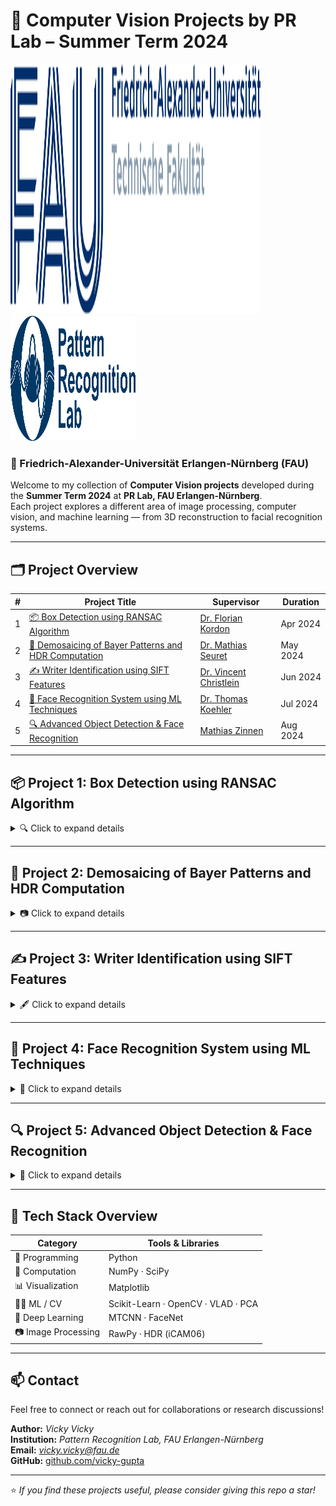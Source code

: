# 🧠 Computer Vision Projects by PR Lab – Summer Term 2024

<p float="left">
  <img src="images/faulogosvg.svg" width="400" height="400" />
  &nbsp;&nbsp;&nbsp;&nbsp;
  <img src="images/prlab.png" width="200" height="200" />
</p>


### 📍 Friedrich-Alexander-Universität Erlangen-Nürnberg (FAU)

Welcome to my collection of **Computer Vision projects** developed during the **Summer Term 2024** at **PR Lab, FAU Erlangen-Nürnberg**.  
Each project explores a different area of image processing, computer vision, and machine learning — from 3D reconstruction to facial recognition systems.

---

## 🗂️ Project Overview

| # | Project Title | Supervisor | Duration |
|:-:|----------------|-------------|-----------|
| 1 | [📦 Box Detection using RANSAC Algorithm](#-project-1-box-detection-using-ransac-algorithm) | [Dr. Florian Kordon](https://lme.tf.fau.de/person/kordon/) | Apr 2024 |
| 2 | [🎨 Demosaicing of Bayer Patterns and HDR Computation](#-project-2-demosaicing-of-bayer-patterns-and-hdr-computation) | [Dr. Mathias Seuret](https://lme.tf.fau.de/person/seuret/) | May 2024 |
| 3 | [✍️ Writer Identification using SIFT Features](#-project-3-writer-identification-using-sift-features) | [Dr. Vincent Christlein](https://lme.tf.fau.de/person/christlein/) | Jun 2024 |
| 4 | [👤 Face Recognition System using ML Techniques](#-project-4-face-recognition-system-using-ml-techniques) | [Dr. Thomas Koehler](https://ieeexplore.ieee.org/author/37268046800) | Jul 2024 |
| 5 | [🔍 Advanced Object Detection & Face Recognition](#-project-5-advanced-object-detection--face-recognition) | [Mathias Zinnen](https://lme.tf.fau.de/person/zinnen/) | Aug 2024 |

---

## 📦 Project 1: Box Detection using RANSAC Algorithm

<details>
<summary>🔍 Click to expand details</summary>

**Duration:** Apr 2024  
**Associated with:** FAU Erlangen-Nürnberg  

Developed an algorithm to detect and measure **box dimensions using Kinect depth data**.  
The pipeline includes:
- Data loading and preprocessing  
- **RANSAC-based plane detection**  
- Mask filtering and **corner detection**  
- 3D dimension estimation  

**Technologies:**  
`Python` · `NumPy` · `SciPy` · `Matplotlib` · `OpenCV` · `Scikit-Learn`

**Future Enhancements:**
- Handle multiple boxes simultaneously  
- Optimize runtime and memory usage  
- Extend to additional sensors  

**Supervisor:** [Dr. Florian Kordon](https://lme.tf.fau.de/person/kordon/)

</details>

---

## 🎨 Project 2: Demosaicing of Bayer Patterns and HDR Computation

<details>
<summary>📷 Click to expand details</summary>

**Duration:** May 2024  
**Associated with:** FAU Erlangen-Nürnberg  

Implemented a complete pipeline for **demosaicing Bayer patterns** and **HDR image processing**, inspired by Mathias Seuret’s exercises.

Key components:
- Bayer pattern interpretation  
- Demosaicing algorithms and color reconstruction  
- **HDR computation using iCAM06**  
- White balancing and luminosity enhancement  

**Technologies:**  
`Python` · `NumPy` · `RawPy` · `OpenCV`  

**Supervisor:** [Dr. Mathias Seuret](https://lme.tf.fau.de/person/seuret/)

</details>

---

## ✍️ Project 3: Writer Identification using SIFT Features

<details>
<summary>🖋️ Click to expand details</summary>

**Duration:** Jun 2024  
**Associated with:** FAU Erlangen-Nürnberg  

Developed a **writer identification system** using the ICDAR17 dataset.  
Integrated **Bag of Visual Words**, **VLAD encoding**, **PCA whitening**, and **SVM classification** for robust performance.

**Key Modules:**
- SIFT feature extraction (`OpenCV`)  
- MiniBatchKMeans for codebook generation  
- VLAD encoding + power normalization  
- LinearSVC for classification  

**Technologies:**  
`Python` · `NumPy` · `Scikit-Learn` · `OpenCV` · `VLAD` · `PCA`

**Supervisor:** [Dr. Vincent Christlein](https://lme.tf.fau.de/person/christlein/)

</details>

---

## 👤 Project 4: Face Recognition System using ML Techniques

<details>
<summary>🧩 Click to expand details</summary>

**Duration:** Jul 2024  
**Associated with:** FAU Erlangen-Nürnberg  

Developed a **face recognition and re-identification system** using both **supervised and unsupervised learning**.  

Key modules:
- Face detection and alignment via **MTCNN**  
- Feature extraction using **FaceNet**  
- Classification using **k-NN (closed-set & open-set)**  
- Clustering with **k-Means** for unsupervised recognition  
- Evaluation via **DIR curves**  

**Advanced Additions:**
- Single and Multi Pseudo Label (SPL/MPL) methods for open-set recognition  

**Technologies:**  
`Python` · `NumPy` · `SciPy` · `Scikit-Learn` · `MTCNN`

**Supervisor:** [Dr. Thomas Koehler](https://ieeexplore.ieee.org/author/37268046800)

</details>

---

## 🔍 Project 5: Advanced Object Detection & Face Recognition

<details>
<summary>🚀 Click to expand details</summary>

**Duration:** Aug 2024  
**Associated with:** FAU Erlangen-Nürnberg  

Built a **hybrid system** combining **object detection (Selective Search)** and **face recognition (MTCNN + FaceNet)**.  
Implemented **open-set recognition** with pseudo-labeling to improve generalization and robustness.

**Core Features:**
- Region proposal via **Selective Search**  
- **MTCNN-based** face detection and alignment  
- **FaceNet embeddings** + `k-NN` for classification  
- **DIR curve evaluation** for performance metrics  

**Technologies:**  
`Python` · `NumPy` · `Scikit-Learn` · `OpenCV` · `Deep Learning`  

**Supervisor:** [Mathias Zinnen](https://lme.tf.fau.de/person/zinnen/)

</details>

---

## 🧰 Tech Stack Overview

| Category | Tools & Libraries |
|-----------|-------------------|
| 🧠 Programming | Python |
| 🧮 Computation | NumPy · SciPy |
| 📊 Visualization | Matplotlib |
| 🧑‍💻 ML / CV | Scikit-Learn · OpenCV · VLAD · PCA |
| 🤖 Deep Learning | MTCNN · FaceNet |
| 📷 Image Processing | RawPy · HDR (iCAM06) |

---

## 📫 Contact

Feel free to connect or reach out for collaborations or research discussions!

**Author:** *Vicky Vicky*  
**Institution:** *Pattern Recognition Lab, FAU Erlangen-Nürnberg*  
**Email:** *vicky.vicky@fau.de*  
**GitHub:** [github.com/vicky-gupta](https://github.com/vicky-gupta)

---

⭐ *If you find these projects useful, please consider giving this repo a star!*
